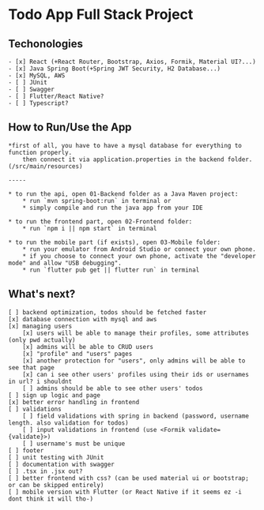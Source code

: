 # Todo App Full Stack Project 

## Techonologies
    - [x] React (+React Router, Bootstrap, Axios, Formik, Material UI?...) 
    - [x] Java Spring Boot(+Spring JWT Security, H2 Database...)
    - [x] MySQL, AWS
    - [ ] JUnit
    - [ ] Swagger
    - [ ] Flutter/React Native?
    - [ ] Typescript?

## How to Run/Use the App
    *first of all, you have to have a mysql database for everything to function properly.
        then connect it via application.properties in the backend folder.(/src/main/resources)
    
    -----

    * to run the api, open 01-Backend folder as a Java Maven project:
        * run `mvn spring-boot:run` in terminal or
        * simply compile and run the java app from your IDE
    
    * to run the frontend part, open 02-Frontend folder:
        * run `npm i || npm start` in terminal

    * to run the mobile part (if exists), open 03-Mobile folder:
        * run your emulator from Android Studio or connect your own phone.
        * if you choose to connect your own phone, activate the "developer mode" and allow "USB debugging".
        * run `flutter pub get || flutter run` in terminal

## What's next?
    [ ] backend optimization, todos should be fetched faster
    [x] database connection with mysql and aws
    [x] managing users
        [x] users will be able to manage their profiles, some attributes (only pwd actually)
        [x] admins will be able to CRUD users
        [x] "profile" and "users" pages
        [x] another protection for "users", only admins will be able to see that page
        [x] can i see other users' profiles using their ids or usernames in url? i shouldnt
        [ ] admins should be able to see other users' todos
    [ ] sign up logic and page
    [x] better error handling in frontend
    [ ] validations
        [ ] field validations with spring in backend (password, username length. also validation for todos)
        [ ] input validations in frontend (use <Formik validate={validate}>)
        [ ] username's must be unique
    [ ] footer
    [ ] unit testing with JUnit
    [ ] documentation with swagger
    [ ] .tsx in .jsx out?
    [ ] better frontend with css? (can be used material ui or bootstrap; or can be skipped entirely)
    [ ] mobile version with Flutter (or React Native if it seems ez -i dont think it will tho-)

